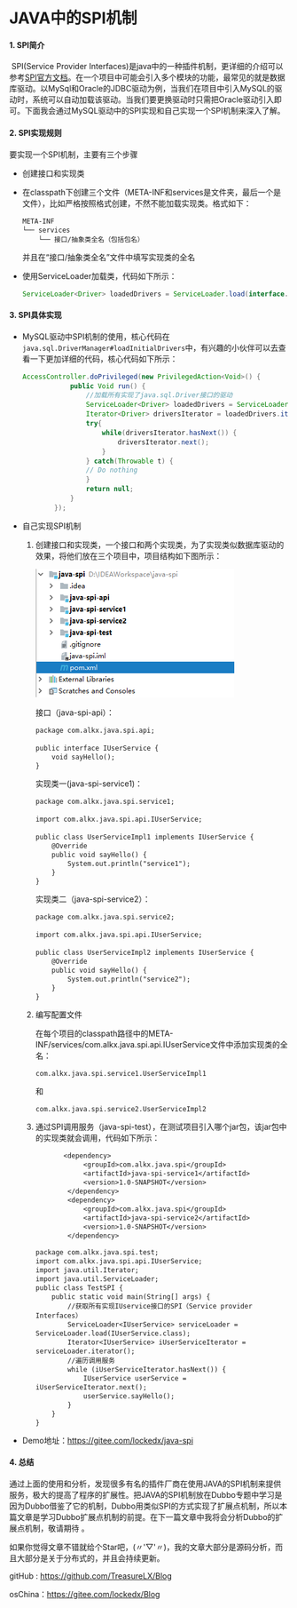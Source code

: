 # JAVA中的SPI机制

#### 1. SPI简介

​	SPI(Service Provider Interfaces)是java中的一种插件机制，更详细的介绍可以参考[SPI官方文档](https://docs.oracle.com/javase/tutorial/sound/SPI-intro.html)。在一个项目中可能会引入多个模块的功能，最常见的就是数据库驱动。以MySql和Oracle的JDBC驱动为例，当我们在项目中引入MySQL的驱动时，系统可以自动加载该驱动。当我们要更换驱动时只需把Oracle驱动引入即可。下面我会通过MySQL驱动中的SPI实现和自己实现一个SPI机制来深入了解。

#### 2. SPI实现规则  

要实现一个SPI机制，主要有三个步骤

* 创建接口和实现类

* 在classpath下创建三个文件（META-INF和services是文件夹，最后一个是文件），比如严格按照格式创建，不然不能加载实现类。格式如下：

  ```
  META-INF
  └── services
      └── 接口/抽象类全名（包括包名）
  ```

  并且在“接口/抽象类全名”文件中填写实现类的全名

* 使用ServiceLoader加载类，代码如下所示：

  ```java
  ServiceLoader<Driver> loadedDrivers = ServiceLoader.load(interface.class);
  ```

#### 3. SPI具体实现

* MySQL驱动中SPI机制的使用，核心代码在` java.sql.DriverManager#loadInitialDrivers`中，有兴趣的小伙伴可以去查看一下更加详细的代码，核心代码如下所示：

  ```java 
  AccessController.doPrivileged(new PrivilegedAction<Void>() {
              public Void run() {
                  //加载所有实现了java.sql.Driver接口的驱动
                  ServiceLoader<Driver> loadedDrivers = ServiceLoader.load(Driver.class);
                  Iterator<Driver> driversIterator = loadedDrivers.iterator();
                  try{
                      while(driversIterator.hasNext()) {
                          driversIterator.next();
                      }
                  } catch(Throwable t) {
                  // Do nothing
                  }
                  return null;
              }
          });
  ```

* 自己实现SPI机制

  1. 创建接口和实现类，一个接口和两个实现类，为了实现类似数据库驱动的效果，将他们放在三个项目中，项目结构如下图所示：

     ![项目结构图](https://raw.githubusercontent.com/TreasureLX/Blog/master/%E5%BC%95%E7%94%A8%E5%9B%BE%E7%89%87/spi_project.png)

     接口（java-spi-api）：

     ```
     package com.alkx.java.spi.api;
     
     public interface IUserService {
         void sayHello();
     }
     ```

     实现类一(java-spi-service1)：

     ```
     package com.alkx.java.spi.service1;
     
     import com.alkx.java.spi.api.IUserService;
     
     public class UserServiceImpl1 implements IUserService {
         @Override
         public void sayHello() {
             System.out.println("service1");
         }
     }
     ```

     实现类二（java-spi-service2）：

     ```
     package com.alkx.java.spi.service2;
     
     import com.alkx.java.spi.api.IUserService;
     
     public class UserServiceImpl2 implements IUserService {
         @Override
         public void sayHello() {
             System.out.println("service2");
         }
     }
     ```

  2. 编写配置文件

     在每个项目的classpath路径中的META-INF/services/com.alkx.java.spi.api.IUserService文件中添加实现类的全名：

     ```
     com.alkx.java.spi.service1.UserServiceImpl1
     ```

     和

     ```
     com.alkx.java.spi.service2.UserServiceImpl2
     ```

  3. 通过SPI调用服务（java-spi-test），在测试项目引入哪个jar包，该jar包中的实现类就会调用，代码如下所示：

     ```
     		<dependency>
                 <groupId>com.alkx.java.spi</groupId>
                 <artifactId>java-spi-service1</artifactId>
                 <version>1.0-SNAPSHOT</version>
             </dependency>
             <dependency>
                 <groupId>com.alkx.java.spi</groupId>
                 <artifactId>java-spi-service2</artifactId>
                 <version>1.0-SNAPSHOT</version>
             </dependency>
     ```

     ```
     package com.alkx.java.spi.test;
     import com.alkx.java.spi.api.IUserService;
     import java.util.Iterator;
     import java.util.ServiceLoader;
     public class TestSPI {
         public static void main(String[] args) {
             //获取所有实现IUservice接口的SPI（Service provider Interfaces）
             ServiceLoader<IUserService> serviceLoader = ServiceLoader.load(IUserService.class);
             Iterator<IUserService> iUserServiceIterator = serviceLoader.iterator();
             //遍历调用服务
             while (iUserServiceIterator.hasNext()) {
                 IUserService userService = iUserServiceIterator.next();
                 userService.sayHello();
             }
         }
     }
     ```

* Demo地址：https://gitee.com/lockedx/java-spi

#### 4. 总结

​	通过上面的使用和分析，发现很多有名的插件厂商在使用JAVA的SPI机制来提供服务，极大的提高了程序的扩展性。把JAVA的SPI机制放在Dubbo专题中学习是因为Dubbo借鉴了它的机制，Dubbo用类似SPI的方式实现了扩展点机制，所以本篇文章是学习Dubbo扩展点机制的前提。在下一篇文章中我将会分析Dubbo的扩展点机制，敬请期待 。

​	如果你觉得文章不错就给个Star吧，(〃'▽'〃)，我的文章大部分是源码分析，而且大部分是关于分布式的，并且会持续更新。

gitHub : https://github.com/TreasureLX/Blog

osChina：https://gitee.com/lockedx/Blog

